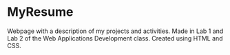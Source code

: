 # MyResume

Webpage with a description of my projects and activities. 
Made in Lab 1 and Lab 2 of the Web Applications Development class. 
Created using HTML and CSS.
